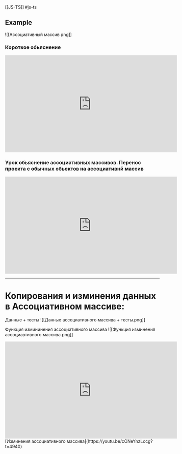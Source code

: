 
[[JS-TS]] #js-ts 

## Example
![[Ассоциативный массив.png]]

### Короткое обьяснение
<iframe width="560" height="315" src="https://www.youtube.com/embed/CktBizzHI8g" title="YouTube video player" frameborder="0" allow="accelerometer; autoplay; clipboard-write; encrypted-media; gyroscope; picture-in-picture" allowfullscreen></iframe>


### Урок обьяснение ассоциативных массивов. Перенос проекта с обычных обьектов на ассоциативнй массив
<iframe width="560" height="315" src="https://www.youtube.com/embed/P4AmzGMtWMU" title="YouTube video player" frameborder="0" allow="accelerometer; autoplay; clipboard-write; encrypted-media; gyroscope; picture-in-picture" allowfullscreen></iframe>

_________________________

# Копирования и изминения данных в Ассоциативном массиве:


Данные + тесты
![[Данные ассоциативного массива + тесты.png]]

Функция измининения ассоциативного массива 
![[Функция изминения ассоциавтивного массива.png]]

<iframe width="560" height="315" src="https://www.youtube.com/embed/cONeYnzLccg?start=4940" title="YouTube video player" frameborder="0" allow="accelerometer; autoplay; clipboard-write; encrypted-media; gyroscope; picture-in-picture" allowfullscreen></iframe>
[Изминения ассоциативного массива](https://youtu.be/cONeYnzLccg?t=4940)

